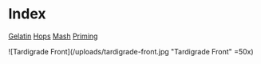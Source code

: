 <!-- TITLE: Tardigrade Beer -->
<!-- SUBTITLE: Moss Piggy!!! -->

# Index

[Gelatin](https://tardigrade.pro/gelatin)
[Hops](https://tardigrade.pro/hops-wheel)
[Mash](https://tardigrade.pro/mash-temperature)
[Priming](https://www.brewersfriend.com/beer-priming-calculator/)

![Tardigrade Front](/uploads/tardigrade-front.jpg "Tardigrade Front" =50x)